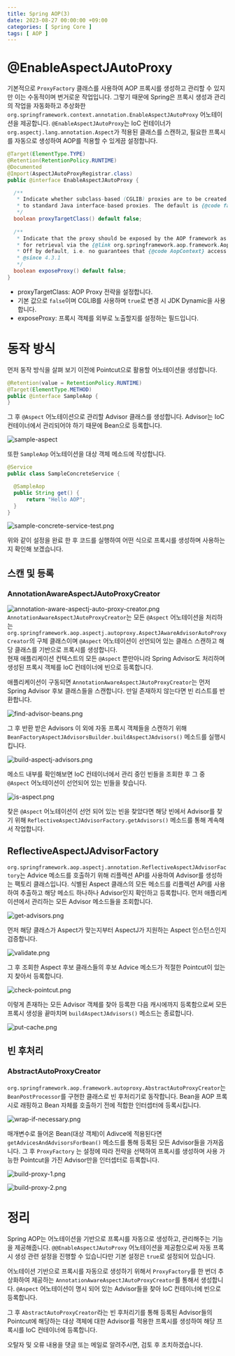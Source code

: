```yaml
---
title: Spring AOP(3)
date: 2023-08-27 00:00:00 +09:00
categories: [ Spring Core ]
tags: [ AOP ]
---
```


# @EnableAspectJAutoProxy

기본적으로 ``ProxyFactory`` 클래스를 사용하여 AOP 프록시를 생성하고 관리할 수 있지만 이는 수동적이며 번거로운 작업입니다. 
그렇기 때문에 Spring은 프록시 생성과 관리의 작업을 자동화하고 추상화한 ``org.springframework.context.annotation.EnableAspectJAutoProxy`` 어노테이션을 제공합니다. 
``@EnableAspectJAutoProxy``는 IoC 컨테이너가 `` org.aspectj.lang.annotation.Aspect``가 적용된 클래스를 스캔하고, 필요한 프록시를 자동으로 생성하여 AOP를 적용할 수 있게끔 설정합니다. 

```java
@Target(ElementType.TYPE)
@Retention(RetentionPolicy.RUNTIME)
@Documented
@Import(AspectJAutoProxyRegistrar.class)
public @interface EnableAspectJAutoProxy {

  /**
   * Indicate whether subclass-based (CGLIB) proxies are to be created as opposed
   * to standard Java interface-based proxies. The default is {@code false}.
   */
  boolean proxyTargetClass() default false;
  
  /**
   * Indicate that the proxy should be exposed by the AOP framework as a {@code ThreadLocal}
   * for retrieval via the {@link org.springframework.aop.framework.AopContext} class.
   * Off by default, i.e. no guarantees that {@code AopContext} access will work.
   * @since 4.3.1
   */
  boolean exposeProxy() default false;
}
```

- proxyTargetClass: AOP Proxy 전략을 설정합니다. 
- 기본 값으로 ``false``이며 CGLIB를 사용하며 ``true``로 변경 시 JDK Dynamic을 사용합니다. 
- exposeProxy: 프록시 객체를 외부로 노출할지를 설정하는 필드입니다. 

# 동작 방식

먼저 동작 방식을 살펴 보기 이전에 Pointcut으로 활용할 어노테이션을 생성합니다. 

```java
@Retention(value = RetentionPolicy.RUNTIME)
@Target(ElementType.METHOD)
public @interface SampleAop {
}
```

그 후 ``@Aspect`` 어노테이션으로 관리할  Advisor 클래스를 생성합니다. 
Advisor는 IoC 컨테이너에서 관리되어야 하기 때문에 Bean으로 등록합니다. 

![sample-aspect](/assets/img/spring/core/aop/sample-aspect.png)  

또한 ``SampleAop`` 어노테이션을 대상 객체 메소드에 작성합니다.

```java
@Service
public class SampleConcreteService {

  @SampleAop
  public String get() {
      return "Hello AOP";
  }
}
```


![sample-concrete-service-test.png](/assets/img/spring/core/aop/sample-concrete-service-test.png) 

위와 같이 설정을 완료 한 후 코드를 실행하여 어떤 식으로 프록시를 생성하며 사용하는지 확인해 보겠습니다.

## 스캔 및 등록

### AnnotationAwareAspectJAutoProxyCreator

![annotation-aware-aspectj-auto-proxy-creator.png](/assets/img/spring/core/aop/annotation-aware-aspectj-auto-proxy-creator.png)  
``AnnotationAwareAspectJAutoProxyCreator``는 모든 ``@Aspect`` 어노테이션을 처리하는 ``org.springframework.aop.aspectj.autoproxy.AspectJAwareAdvisorAutoProxyCreator``의 구체 클래스이며 ``@Aspect`` 어노테이션이 선언되어 있는 클래스 스캔하고 해당 클래스를 기반으로 프록시를 생성합니다.  
현재 애플리케이션 컨텍스트의 모든 ``@Aspect`` 뿐만아니라 Spring Advisor도 처리하며 생성된 프록시 객체를 IoC 컨테이너에 빈으로 등록합니다.

애플리케이션이 구동되면  ``AnnotationAwareAspectJAutoProxyCreator``는 먼저 Spring Advisor 후보 클래스들을 스캔합니다. 
만일 존재하지 않는다면 빈 리스트를 반환합니다. 

![find-advisor-beans.png](/assets/img/spring/core/aop/find-advisor-beans.png) 

그 후 반환 받은 Advisors 이 외에 자동 프록시 객체들을 스캔하기 위해 ``BeanFactoryAspectJAdvisorsBuilder.buildAspectJAdvisors()`` 메소드를 실행시킵니다. 

![build-aspectj-advisors.png](/assets/img/spring/core/aop/build-aspectj-advisors.png)

메소드 내부를 확인해보면 IoC 컨테이너에서 관리 중인 빈들을 조회한 후 그 중 ``@Aspect`` 어노테이션이 선언되어 있는 빈들을 찾습니다. 

![is-aspect.png](/assets/img/spring/core/aop/is-aspect.png) 

찾은 ``@Aspect`` 어노테이션이 선언 되어 있는 빈을 찾았다면 해당 빈에서 Advisor를 찾기 위해 ``ReflectiveAspectJAdvisorFactory.getAdvisors()`` 메소드를 통해 계속해서 작업합니다. 

## ReflectiveAspectJAdvisorFactory

``org.springframework.aop.aspectj.annotation.ReflectiveAspectJAdvisorFactory``는 Advice 메소드를 호출하기 위해 리플렉션 API를 사용하여 Advisor를 생성하는 팩토리 클래스입니다. 
식별된 Aspect 클래스의 모든 메소드를 리플렉션 API를 사용하여 추출하고 해당 메소드 하나하나 Advisor인지 확인하고 등록합니다.
먼저 애플리케이션에서 관리하는 모든 Advisor 메소드들을 조회합니다. 

![get-advisors.png](/assets/img/spring/core/aop/get-advisors.png)

먼저 해당 클래스가 Aspect가 맞는지부터 AspectJ가 지원하는 Aspect 인스턴스인지 검증합니다. 

![validate.png](/assets/img/spring/core/aop/validate.png) 

그 후 조회한 Aspect 후보 클래스들의 후보 Advice 메소드가 적절한 Pointcut이 있는지 찾아서 등록합니다. 

![check-pointcut.png](/assets/img/spring/core/aop/check-pointcut.png)

이렇게 존재하는 모든 Advisor 객체를 찾아 등록한 다음 캐시에까지 등록함으로써 모든 프록시 생성을 끝마치며 ``buildAspectJAdvisors()`` 메소드는 종료합니다.  

![put-cache.png](/assets/img/spring/core/aop/put-cache.png)

## 빈 후처리

### AbstractAutoProxyCreator

``org.springframework.aop.framework.autoproxy.AbstractAutoProxyCreator``는 ``BeanPostProcessor``를 구현한 클래스로 빈 후처리기로 동작합니다.
Bean을 AOP 프록시로 래핑하고 Bean 자체를 호출하기 전에 적합한 인터셉터에 등록시킵니다. 

![wrap-if-necessary.png](/assets/img/spring/core/aop/wrap-if-necessary.png)

매개변수로 들어온 Bean(대상 객체)이 Adivce에 적용된다면 ``getAdvicesAndAdvisorsForBean()`` 메소드를 통해 등록된 모든 Advisor들을 가져옵니다. 
그 후 ``ProxyFactory`` 는 설정에 따라 전략을 선택하여 프록시를 생성하며 사용 가능한 Pointcut을 가진 Advisor만을 인터셉터로 등록합니다. 

![build-proxy-1.png](/assets/img/spring/core/aop/build-proxy-1.png)  

![build-proxy-2.png](/assets/img/spring/core/aop/build-proxy-2.png)

# 정리 
 
Spring AOP는 어노테이션을 기반으로 프록시를 자동으로 생성하고, 관리해주는 기능을 제공해줍니다. 
``@@EnableAspectJAutoProxy`` 어노테이션을 제공함으로써 자동 프록시 생성 관련 설정을 진행할 수 있습니다만 기본 설정은 ``true``로 설정되어 있습니다.

어노테이션 기반으로 프록시를 자동으로 생성하기 위해서 ``ProxyFactory``를 한 번더 추상화하여 제공하는 ``AnnotationAwareAspectJAutoProxyCreator``를 통해서 생성합니다. 
``@Aspect`` 어노테이션이 명시 되어 있는 Advisor들을 찾아 IoC 컨테이너에 빈으로 등록합니다. 

그 후 ``AbstractAutoProxyCreator``라는 빈 후처리기를 통해 등록된 Advisor들의 Pointcut에 해당하는 대상 객체에 대한 Advisor를 적용한 프록시를 생성하여 해당 프록시를 IoC 컨테이너에 등록합니다.  

오탈자 및 오류 내용을 댓글 또는 메일로 알려주시면, 검토 후 조치하겠습니다.

